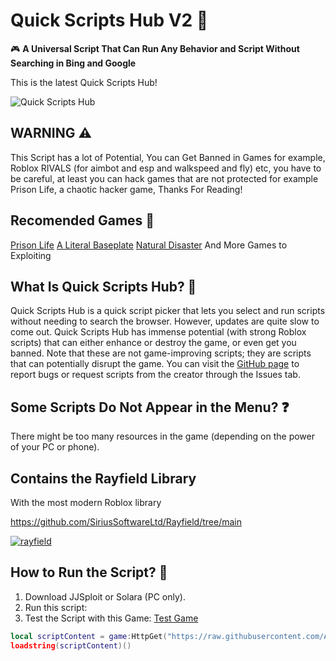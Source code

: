 # Quick Scripts Hub V2 📌

🎮 **A Universal Script That Can Run Any Behavior and Script Without Searching in Bing and Google**

This is the latest Quick Scripts Hub!

![Quick Scripts Hub](https://raw.githubusercontent.com/AndresDev859674/Quick-Scripts-Hub-V2/refs/heads/main/game.png)

## WARNING ⚠️

This Script has a lot of Potential, You can Get Banned in Games for example, Roblox RIVALS (for aimbot and esp and walkspeed and fly) etc, you have to be careful, at least you can hack games that are not protected for example Prison Life, a chaotic hacker game, Thanks For Reading!

## Recomended Games 🚀

[Prison Life](https://www.roblox.com/es/games/155615604/Prison-Life) [A Literal Baseplate](https://www.roblox.com/es/games/4483381587/a-literal-baseplate) [Natural Disaster](https://www.roblox.com/es/games/189707/Natural-Disaster-Survival) And More Games to Exploiting

## What Is Quick Scripts Hub? 🤔

Quick Scripts Hub is a quick script picker that lets you select and run scripts without needing to search the browser. However, updates are quite slow to come out. Quick Scripts Hub has immense potential (with strong Roblox scripts) that can either enhance or destroy the game, or even get you banned. Note that these are not game-improving scripts; they are scripts that can potentially disrupt the game. You can visit the [GitHub page](https://github.com/AndresDev859674/Quick-Scripts-Hub-V2) to report bugs or request scripts from the creator through the Issues tab.

## Some Scripts Do Not Appear in the Menu? ❓

There might be too many resources in the game (depending on the power of your PC or phone).

## Contains the Rayfield Library

With the most modern Roblox library

https://github.com/SiriusSoftwareLtd/Rayfield/tree/main

[![rayfield](https://user-images.githubusercontent.com/77512805/197843157-3485a6e4-7b18-4372-8277-f3a2e7bd0317.png)](https://sirius.menu/discord)

## How to Run the Script? 🚀

1. Download JJSploit or Solara (PC only).
2. Run this script:
3. Test the Script with this Game: [Test Game](https://www.roblox.com/es/games/4483381587/a-literal-baseplate)

```lua
local scriptContent = game:HttpGet("https://raw.githubusercontent.com/AndresDev859674/Quick-Scripts-Hub-V2/main/main.lua")
loadstring(scriptContent)()

